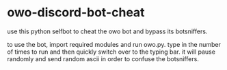 # owo-discord-bot-cheat
use this python selfbot to cheat the owo bot and bypass its botsniffers.


to use the bot, import required modules and run owo.py. type in the number of times to run and then quickly switch over to the typing bar. it will pause randomly and send random ascii in order to confuse the botsniffers.
